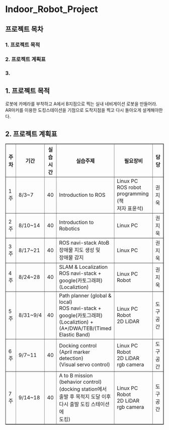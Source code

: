 # Indoor_Robot_Project

## 프로젝트 목차

### 1. 프로젝트 목적
### 2. 프로젝트 계획표
### 3. 


## 1. 프로젝트 목적
로봇에 카메라를 부착하고 A에서 B지점으로 찍는 실내 네비게이션 로봇을 만들어라. AR마커를 이용한 도킹스테이션을 기점으로 도착지점을 찍고 다시 돌아오게 설계해야한다.
## 2. 프로젝트 계획표

<table border="1">
	<th>주차</th>
	<th>기간</th>
    <th>실습</br>시간</th>
    <th>실습주제</th>
    <th>필요장비</th>
    <th>담당</th>
	<tr><!-- 첫번째 줄 시작 -->
	    <td>1주</td>
	    <td>8/3~7</td>
        <td>40</td>
        <td>Introduction to ROS</td>
        <td>Linux PC </br> ROS robot programming (책</br> 저자 표윤석)</td>
        <td>권지욱</td>
	</tr><!-- 첫번째 줄 끝 -->
	<tr><!-- 첫번째 줄 시작 -->
	    <td>2주</td>
	    <td>8/10~14</td>
        <td>40</td>
        <td>Introduction to Robotics</td>
        <td>Linux PC </td>
        <td>권지욱</td>
	</tr><!-- 첫번째 줄 끝 -->
    <tr><!-- 첫번째 줄 시작 -->
	    <td>3주</td>
	    <td>8/17~21</td>
        <td>40</td>
        <td>ROS navi-stack AtoB</br> 장애물 지도 생성 및</br> 장애물 감지</td>
        <td>Linux PC</td>
        <td>권지욱</td>
	</tr><!-- 첫번째 줄 끝 -->
    <tr><!-- 첫번째 줄 시작 -->
	    <td>4주</td>
	    <td>8/24~28</td>
        <td>40</td>
        <td>SLAM & Localization</br>ROS navi-stack +</br> google(카토그래퍼)</br>(Localiztion)</td>
        <td>Linux PC </br>Robot</td>
        <td>권지욱</td>
	</tr><!-- 첫번째 줄 끝 -->
    <tr><!-- 첫번째 줄 시작 -->
	    <td>5주</td>
	    <td>8/31~9/4</td>
        <td>40</td>
        <td>Path planner (global &</br>local)</br>ROS navi-stack +</br> google(카토그래퍼)</br>(Localiztion) +</br>(A*/DWA/TEB/(Timed</br> Elastic Band)</td>
        <td>Linux PC</br>Robot</br>2D LiDAR</td>
        <td>도구공간</td>
	</tr><!-- 첫번째 줄 끝 -->
    <tr><!-- 첫번째 줄 시작 -->
	    <td>6주</td>
	    <td>9/7~11</td>
        <td>40</td>
        <td>Docking control</br>(April marker detection)</br>(Visual servo control)</td>
        <td>Linux PC</br>Robot</br>2D LiDAR</br>rgb camera</td>
        <td>도구공간</td>
	</tr><!-- 첫번째 줄 끝 -->
    <tr><!-- 첫번째 줄 시작 -->
	    <td>7주</td>
	    <td>9/14~18</td>
        <td>40</td>
        <td>A to B mission</br>(behavior control)</br>(docking station에서</br>출발 후 목적지 도달 이후</br> 다시 출발 도킹 스테이션에</br>도킹)</td>
        <td>Linux PC</br>Robot</br>2D LiDAR</br>rgb camera</td>
        <td>도구공간</td>
	</tr><!-- 첫번째 줄 끝 -->
</table>

